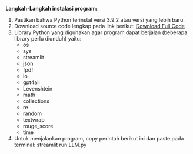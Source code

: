 **Langkah-Langkah instalasi program:**

1.  Pastikan bahwa Python terinstal versi 3.9.2 atau versi yang lebih baru.
2.  Download source code lengkap pada link berikut: [Download Full Code](https://drive.google.com/file/d/1aHwLAzZFFZZ6r3Wl-1nj-pLKH5qVzHyC/view?usp=sharing "Download")
3.  Library Python yang digunakan agar program dapat berjalan (beberapa library perlu diunduh) yaitu:
    *  os
    *  sys
    *  streamlit
    *  json
    *  fpdf
    *  io
    *  gpt4all
    *  Levenshtein
    *  math
    *  collections
    *  re
    *  random
    *  textwrap
    *  rouge_score
    *  time
4.  Untuk menjalankan program, copy perintah berikut ini dan paste pada terminal: streamlit run LLM.py